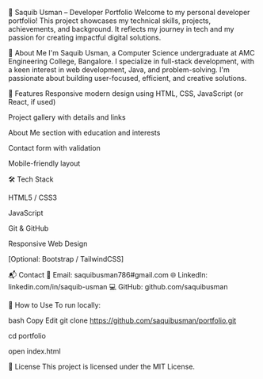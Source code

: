 💼 Saquib Usman – Developer Portfolio
Welcome to my personal developer portfolio! This project showcases my technical skills, projects, achievements, and background. It reflects my journey in tech and my passion for creating impactful digital solutions.

🧠 About Me
I'm Saquib Usman, a Computer Science undergraduate at AMC Engineering College, Bangalore. I specialize in full-stack development, with a keen interest in web development, Java, and problem-solving. I'm passionate about building user-focused, efficient, and creative solutions.



🚀 Features
Responsive modern design using HTML, CSS, JavaScript (or React, if used)

Project gallery with details and links

About Me section with education and interests

Contact form with validation

Mobile-friendly layout

🛠️ Tech Stack


HTML5 / CSS3

JavaScript 

Git & GitHub

Responsive Web Design

[Optional: Bootstrap / TailwindCSS]


📬 Contact
📧 Email: saquibusman786#gmail.com
🌐 LinkedIn: linkedin.com/in/saquib-usman
💻 GitHub: github.com/saquibusman

📌 How to Use
To run locally:

bash
Copy
Edit
git clone https://github.com/saquibusman/portfolio.git


cd portfolio

open index.html


📄 License
This project is licensed under the MIT License.
